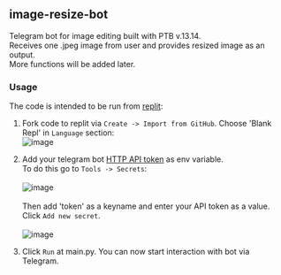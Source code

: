 ## image-resize-bot


Telegram bot for image editing built with PTB v.13.14.  
Receives one .jpeg image from user and provides resized image as an output.  
More functions will be added later.


### Usage
The code is intended to be run from [replit](https://replit.com/~):
1. Fork code to replit via `Create -> Import from GitHub`. Choose 'Blank Repl' in `Language` section:\
![image](https://user-images.githubusercontent.com/116455436/216061237-cdacad3f-66c6-4989-9086-388718065067.png)  
  
2. Add your telegram bot [HTTP API token](https://www.siteguarding.com/en/how-to-get-telegram-bot-api-token) as env variable.  
To do this go to `Tools -> Secrets`:\
\
![image](https://user-images.githubusercontent.com/116455436/216042833-c5389e60-806a-4f28-93de-c16793d29c6a.png)
\
\
Then add 'token' as a keyname and enter your API token as a value. Click `Add new secret`.\
\
![image](https://user-images.githubusercontent.com/116455436/216043742-729587c2-5298-46e1-a7d2-13d3cf77d667.png)
3. Click `Run` at main.py. You can now start interaction with bot via Telegram.


